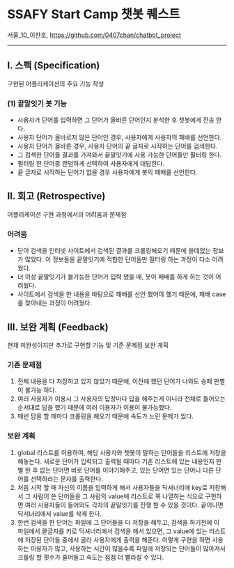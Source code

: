 # SSAFY Start Camp 챗봇 퀘스트
서울_10_이찬호, https://github.com/0407chan/chatbot_project

---

## I. 스펙 (Specification)
구현된 어플리케이션의 주요 기능 작성
### (1) 끝말잇기 봇 기능
* 사용자가 단어를 입력하면 그 단어가 올바른 단어인지 분석한 후 챗봇에게 전송 한다.
* 사용자 단어가 올바르지 않은 단어인 경우, 사용자에게 사용자의 패배를 선언한다.
* 사용자 단어가 올바른 경우, 사용자 단어의 끝 글자로 시작하는 단어를 검색한다.
* 그 검색한 단어들 결과를 가져와서 끝말잇기에 사용 가능한 단어들만 필터링 한다.
* 필터링 한 단어중 랜덤하게 선택하여 사용자에게 대답한다.
* 끝 글자로 시작하는 단어가 없을 경우 사용자에게 봇의 패배를 선언한다.

## II. 회고 (Retrospective)
어플리케이션 구현 과정에서의 어려움과 문제점
### 어려움
* 단어 검색을 인터넷 사이트에서 검색된 결과를 크롤링해오기 때문에 쓸데없는 정보가 많았다. 이 정보들을 끝말잇기에 적합한 단어들만 필터링 하는 과정이 다소 어려웠다.
* 더 이상 끝말잇기가 불가능한 단어가 입력 됐을 때, 봇이 패배를 하게 하는 것이 어려웠다.
* 사이트에서 검색을 한 내용을 바탕으로 패배를 선언 했어야 했기 때문에, 패배 case를 찾아내는 과정이 어려웠다.

## III. 보완 계획 (Feedback)
현재 미완성이지만 추가로 구현할 기능 및 기존 문제점 보완 계획
### 기존 문제점
1. 전체 내용을 다 저장하고 있지 않았기 때문에, 이전에 했던 단어가 나와도 승패 판별이 불가능 하다.
2. 여러 사용자가 이용시 그 사용자의 답장마다 답을 해주는게 아니라 전체로 들어오는 순서대로 답을 했기 때문에 여러 이용자가 이용이 불가능했다.
3. 매번 답을 할 때마다 크롤링을 해오기 때문에 속도가 느린 문제가 있다.
### 보완 계획
1. global 리스트를 이용하여, 해당 사용자와 챗봇이 말하는 단어들을 리스트에 저장을 해놓는다. 새로운 단어가 입력되고 출력될 때마다 기존 리스트에 있는 내용인지 판별 한 후 없는 단어면 바로 단어를 이야기해주고, 있는 단어면 있는 단어니 다른 단어를 선택하라는 문자를 출력한다.
2. 처음 시작 할 때 자신의 이름을 입력하게 해서 사용자들을 딕셔너리에 key로 저장해서 그 사람이 쓴 단어들을 그 사람의 value에 리스트로 쭉 나열하는 식으로 구현하면 여러 사용자들이 들어와도 각자의 끝말잇기를 진행 할 수 있을 것이다. 끝이나면 딕셔너리에서 value를 삭제 한다.
3. 한번 검색을 한 단어는 파일에 그 단어들을 다 저장을 해두고, 검색을 하기전에 이 파일에서 끝글자를 키로 딕셔너리에서 검색을 해서 있으면, 그 value에 있는 리스트에 저장된 단어들 중에서 골라 사용자에게 출력을 해준다. 이렇게 구현을 하면 사용하는 이용자가 많고, 사용하는 시간이 많을수록 파일에 저장되는 단어들이 많아져서 크롤링 할 횟수가 줄어들고 속도는 점점 더 빨라질 수 있다. 
